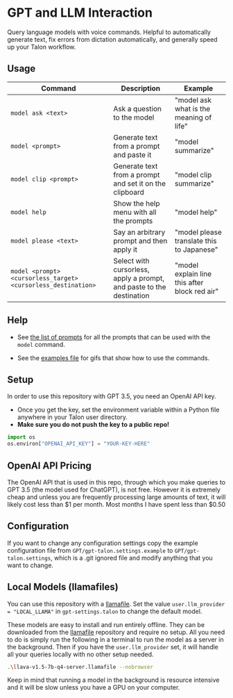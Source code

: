 # GPT and LLM Interaction

Query language models with voice commands. Helpful to automatically generate text, fix errors from dictation automatically, and generally speed up your Talon workflow.

## Usage

| Command                                                       | Description                                                          | Example                                       |
| ------------------------------------------------------------- | -------------------------------------------------------------------- | --------------------------------------------- |
| `model ask <text>`                                            | Ask a question to the model                                          | "model ask what is the meaning of life"       |
| `model <prompt>`                                              | Generate text from a prompt and paste it                             | "model summarize"                             |
| `model clip <prompt>`                                         | Generate text from a prompt and set it on the clipboard              | "model clip summarize"                        |
| `model help`                                                  | Show the help menu with all the prompts                              | "model help"                                  |
| `model please <text>`                                         | Say an arbitrary prompt and then apply it                            | "model please translate this to Japanese"     |
| `model <prompt> <cursorless_target> <cursorless_destination>` | Select with cursorless, apply a prompt, and paste to the destination | "model explain line this after block red air" |

## Help

- See [the list of prompts](./staticPrompt.talon-list) for all the prompts that can be used with the `model` command.

- See the [examples file](./examples.md) for gifs that show how to use the commands.

## Setup

In order to use this repository with GPT 3.5, you need an OpenAI API key.

- Once you get the key, set the environment variable within a Python file anywhere in your Talon user directory.
- **Make sure you do not push the key to a public repo!**

```python
import os
os.environ["OPENAI_API_KEY"] = "YOUR-KEY-HERE"
```

## OpenAI API Pricing

The OpenAI API that is used in this repo, through which you make queries to GPT 3.5 (the model used for ChatGPT), is not free. However it is extremely cheap and unless you are frequently processing large amounts of text, it will likely cost less than $1 per month. Most months I have spent less than $0.50

## Configuration

If you want to change any configuration settings copy the example configuration file from `GPT/gpt-talon.settings.example` to `GPT/gpt-talon.settings`, which is a .git ignored file and modify anything that you want to change.

## Local Models (llamafiles)

You can use this repository with a [llamafile](https://github.com/Mozilla-Ocho/llamafile). Set the value `user.llm_provider = "LOCAL_LLAMA"` in `gpt-settings.talon` to change the default model.

These models are easy to install and run entirely offline. They can be downloaded from the [llamafile](https://github.com/Mozilla-Ocho/llamafile) repository and require no setup. All you need to do is simply run the following in a terminal to run the model as a server in the background. Then if you have the `user.llm_provider` set, it will handle all your queries locally with no other setup needed.

```sh
.\llava-v1.5-7b-q4-server.llamafile --nobrowser
```

Keep in mind that running a model in the background is resource intensive and it will be slow unless you have a GPU on your computer.
